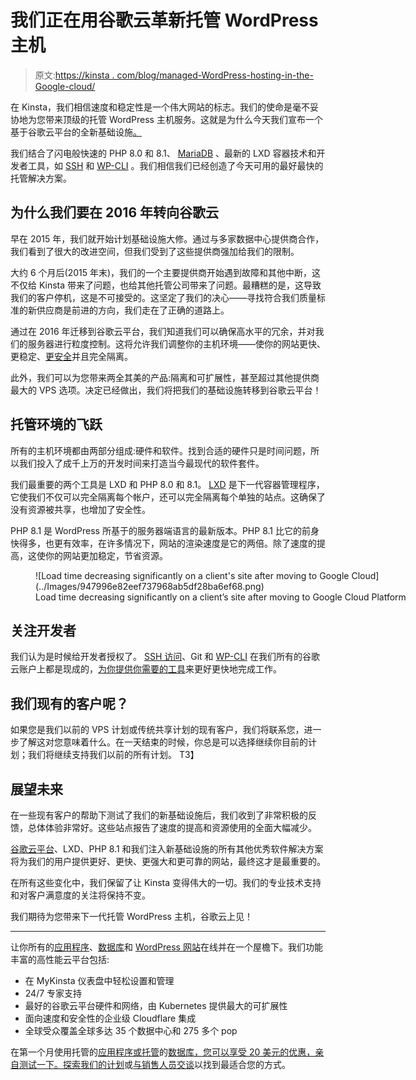 # 我们正在用谷歌云革新托管 WordPress 主机

> 原文:[https://kinsta . com/blog/managed-WordPress-hosting-in-the-Google-cloud/](https://kinsta.com/blog/managed-wordpress-hosting-in-the-google-cloud/)

在 Kinsta，我们相信速度和稳定性是一个伟大网站的标志。我们的使命是毫不妥协地为您带来顶级的托管 WordPress 主机服务。这就是为什么今天我们宣布一个基于谷歌云平台的全新基础设施[。](https://kinsta.com/blog/google-cloud-hosting/)

我们结合了闪电般快速的 PHP 8.0 和 8.1、 [MariaDB](https://kinsta.com/blog/mariadb-vs-mysql/) 、最新的 LXD 容器技术和开发者工具，如 [SSH](https://kinsta.com/help/connect-to-ssh/) 和 [WP-CLI](https://kinsta.com/blog/wp-cli/) 。我们相信我们已经创造了今天可用的最好最快的托管解决方案。

## 为什么我们要在 2016 年转向谷歌云

早在 2015 年，我们就开始计划基础设施大修。通过与多家数据中心提供商合作，我们看到了很大的改进空间，但我们受到了这些提供商强加给我们的限制。

大约 6 个月后(2015 年末)，我们的一个主要提供商开始遇到故障和其他中断，这不仅给 Kinsta 带来了问题，也给其他托管公司带来了问题。最糟糕的是，这导致我们的客户停机，这是不可接受的。这坚定了我们的决心——寻找符合我们质量标准的新供应商是前进的方向，我们走在了正确的道路上。

通过在 2016 年迁移到谷歌云平台，我们知道我们可以确保高水平的冗余，并对我们的服务器进行粒度控制。这将允许我们调整你的主机环境——使你的网站更快、更稳定、[更安全](https://kinsta.com/secure-wordpress-hosting/)并且完全隔离。

此外，我们可以为您带来两全其美的产品:隔离和可扩展性，甚至超过其他提供商最大的 VPS 选项。决定已经做出，我们将把我们的基础设施转移到谷歌云平台！
<kinsta-advanced-cta language="en_US" type-int-post="4892" type-int-position="0"></kinsta-advanced-cta>

## 托管环境的飞跃

所有的主机环境都由两部分组成:硬件和软件。找到合适的硬件只是时间问题，所以我们投入了成千上万的开发时间来打造当今最现代的软件套件。

我们最重要的两个工具是 LXD 和 PHP 8.0 和 8.1。 [LXD](http://www.ubuntu.com/cloud/lxd) 是下一代容器管理程序，它使我们不仅可以完全隔离每个帐户，还可以完全隔离每个单独的站点。这确保了没有资源被共享，也增加了安全性。

PHP 8.1 是 WordPress 所基于的服务器端语言的最新版本。PHP 8.1 比它的前身快得多，也更有效率，在许多情况下，网站的渲染速度是它的两倍。除了速度的提高，这使你的网站更加稳定，节省资源。

<figure id="attachment_4893" aria-describedby="caption-attachment-4893" style="width: 698px" class="wp-caption alignnone">![Load time decreasing significantly on a client's site after moving to Google Cloud](../Images/947996e82eef737968ab5df28ba6ef68.png)

<figcaption id="caption-attachment-4893" class="wp-caption-text">Load time decreasing significantly on a client’s site after moving to Google Cloud Platform</figcaption>

</figure>

## 关注开发者

我们认为是时候给开发者授权了。 [SSH 访问](https://kinsta.com/blog/how-to-use-ssh/)、Git 和 [WP-CLI](https://kinsta.com/blog/managing-wordpress-with-wp-cli/) 在我们所有的谷歌云账户上都是现成的，[为你提供你需要的工具](https://kinsta.com/features/)来更好更快地完成工作。

## 我们现有的客户呢？

如果您是我们以前的 VPS 计划或传统共享计划的现有客户，我们将联系您，进一步了解这对您意味着什么。在一天结束的时候，你总是可以选择继续你目前的计划；我们将继续支持我们以前的所有计划。
T3】

## 展望未来

在一些现有客户的帮助下测试了我们的新基础设施后，我们收到了非常积极的反馈，总体体验非常好。这些站点报告了速度的提高和资源使用的全面大幅减少。

[谷歌云平台](https://kinsta.com/blog/google-cloud-hosting/)、LXD、PHP 8.1 和我们注入新基础设施的所有其他优秀软件解决方案将为我们的用户提供更好、更快、更强大和更可靠的网站，最终这才是最重要的。

在所有这些变化中，我们保留了让 Kinsta 变得伟大的一切。我们的专业技术支持和对客户满意度的关注将保持不变。

我们期待为您带来下一代托管 WordPress 主机，谷歌云上见！

* * *

让你所有的[应用程序](https://kinsta.com/application-hosting/)、[数据库](https://kinsta.com/database-hosting/)和 [WordPress 网站](https://kinsta.com/wordpress-hosting/)在线并在一个屋檐下。我们功能丰富的高性能云平台包括:

*   在 MyKinsta 仪表盘中轻松设置和管理
*   24/7 专家支持
*   最好的谷歌云平台硬件和网络，由 Kubernetes 提供最大的可扩展性
*   面向速度和安全性的企业级 Cloudflare 集成
*   全球受众覆盖全球多达 35 个数据中心和 275 多个 pop

在第一个月使用托管的[应用程序或托管](https://kinsta.com/application-hosting/)的[数据库，您可以享受 20 美元的优惠，亲自测试一下。探索我们的](https://kinsta.com/database-hosting/)[计划](https://kinsta.com/plans/)或[与销售人员交谈](https://kinsta.com/contact-us/)以找到最适合您的方式。